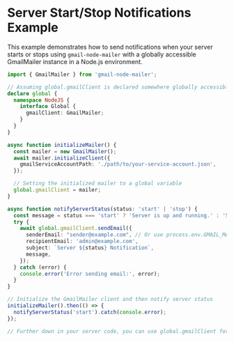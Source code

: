 # Server Start/Stop Notifications Example

This example demonstrates how to send notifications when your server starts or stops using `gmail-node-mailer` with a globally accessible GmailMailer instance in a Node.js environment.

```typescript
import { GmailMailer } from 'gmail-node-mailer';

// Assuming global.gmailClient is declared somewhere globally accessible within your application.
declare global {
  namespace NodeJS {
    interface Global {
      gmailClient: GmailMailer;
    }
  }
}

async function initializeMailer() {
  const mailer = new GmailMailer();
  await mailer.initializeClient({
    gmailServiceAccountPath: './path/to/your-service-account.json',
  });

  // Setting the initialized mailer to a global variable
  global.gmailClient = mailer;
}

async function notifyServerStatus(status: 'start' | 'stop') {
  const message = status === 'start' ? 'Server is up and running.' : 'Server has been shut down.';
  try {
    await global.gmailClient.sendEmail({
      senderEmail: "sender@example.com", // Or use process.env.GMAIL_MAILER_SENDER if configured
      recipientEmail: 'admin@example.com',
      subject: `Server ${status} Notification`,
      message,
    });
  } catch (error) {
    console.error('Error sending email:', error);
  }
}

// Initialize the GmailMailer client and then notify server status
initializeMailer().then(() => {
  notifyServerStatus('start').catch(console.error);
});

// Further down in your server code, you can use global.gmailClient for other email sending purposes

